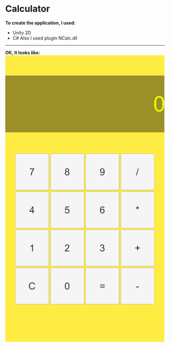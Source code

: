 # Calculator
**To create the application, I used:**
- Unity 2D
- C#
Also I used plugin NCalc.dll
---
**OK, It looks like:**
![Calc2d](https://github.com/namknf/calculator/raw/main/Assets/calc.png)
